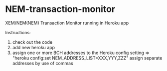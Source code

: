 # NEM-transaction-monitor
XEM/NEM(NEM) Transaction Monitor running in Heroku app

Instructions:


1. check out the code
2. add new heroku app
3. assign one or more BCH addresses to the Heroku config setting => "heroku config:set NEM_ADDRESS_LIST=XXX,YYY,ZZZ"
   assign separate addresses by use of commas
